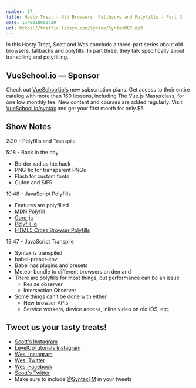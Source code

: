 ```yaml
---
number: 87
title: Hasty Treat - Old Browsers, Fallbacks and Polyfills - Part 3
date: 1540818000720
url: https://traffic.libsyn.com/syntax/Syntax087.mp3
---
```


In this Hasty Treat, Scott and Wes conclude a three-part series about old browsers, fallbacks and polyfills. In part three, they talk specifically about transpiling and polyfilling.

## VueSchool.io — Sponsor

Check out [VueSchool.io's](https://vueschool.io/) new subscription plans. Get access to their entire catalog with more than 160 lessons, including The Vue.js Masterclass, for one low monthly fee. New content and courses are added regularly. Visit [VueSchool.io/syntax](https://vueschool.io/syntax) and get your first month for only $5.

## Show Notes

2:20 - Polyfills and Transpile

5:18 - Back in the day

  * Border-radius htc hack
  * PNG fix for transparent PNGs
  * Flash for custom fonts
  * Cufon and SIFR

10:48 - JavaScript Polyfills

  * Features are polyfilled
  * [MDN Polyfill](https://developer.mozilla.org)
  * [Core-js](https://www.npmjs.com/package/core-js)
  * [Polyfill.io](https://polyfill.io)
  * [HTML5 Cross Browser Polyfills](https://github.com/Modernizr/Modernizr/wiki/HTML5-Cross-browser-Polyfills)

13:47 - JavaScript Transpile

  * Syntax is transpiled
  * babel-preset-env
  * Babel has plugins and presets
  * Meteor bundle to different browsers on demand
* There are polyfills for most things, but performance can be an issue
  * Resize observer
  * Intersection Observer
* Some things can’t be done with either
  * New browser APIs
  * Service workers, device access, inline video on old iOS, etc.

## Tweet us your tasty treats!

* [Scott's Instagram](https://www.instagram.com/stolinski/)
* [LevelUpTutorials Instagram](https://www.instagram.com/LevelUpTutorials/)
* [Wes' Instagram](https://www.instagram.com/wesbos/)
* [Wes' Twitter](https://twitter.com/wesbos)
* [Wes' Facebook](https://www.facebook.com/wesbos.developer)
* [Scott's Twitter](https://twitter.com/stolinski)
* Make sure to include [@SyntaxFM](https://twitter.com/SyntaxFM) in your tweets
